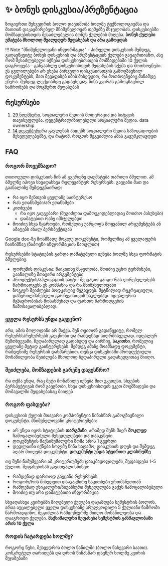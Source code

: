 # ✨ ბონუს დისკუსია/პრეზენტაცია
ზოგიერთი შეხვედრის ბოლო დაეთმობა ხოლმე ტექნოლოგიებსა და მათთან დაკავშირებულ მნიშვნელოვან თემებზე მსჯელობას. დისკუსიებში მომზადებისთვის შესაძლებელია ბონუს ქულების მიღება. **ბონუს ქულები ემატება მხოლოდ შუალედურ შეფასებას და არა გამოცდას** 

!!! Note "მნიშვნელოვანი ინფორმაცია" 
	- პირველი დისკუსიის შემდეგ, გადავწყვიტე ბონუს დისკუსიის და პრეზენტაციის ქულები გავაერთიანო, ასე რომ შესაძლებელი იქნება დისკუსიებისთვის მომზადებაში 10 ქულის დაგროვება
	- განვაახლე დისკუსიისთვის შეფასების სქემა და მოთხოვნები. ეს ცვლილებები არ ეხება პირველი დისკუსიისთვის გამოგზავნილ დოკუმენტებს, მათ შევაფასებ იმის მიხედვით, რა მოთხოვნებიც მანამდე ეწერა. შემდეგ ლექციამდე გადავხედავ წინა კვირას გამოგზავნილ ნაშრომებს და მოგწერთ შეფასებას

## რესურსები
1. [29 ნოემბერი.][1] სოციალური მედიის მოდერაცია და სიტყვის თავისუფლება. დეცენტრალიზილებული სოციალური მედია. data ownership
2. [14 დეკემბერი][2]რა გავლენას ახდენს სოციალური მედია საზოგადოების შეხედულებებზე, და რატომ. როგორ შეგვიძლია ამას გავუმკლავდეთ


## FAQ
### როგორ მოვემზადო?
თითოეული დისკუსიის წინ ამ გვერდზე დაემატება თარიღი ბმულით. ამ ბმულზე იპოვი სხვადასხვა რელევანტურ რესურსებს. გაეცანი მათ და გაანალიზე შემდეგნაირად:

- რა იყო შენთვის ყველაზე საინტერესო
- რას ეთანხმები/არ ეთანხმები
- კითხვები
	- რა იყო გაუგებარი (შეგიძლია დამოუკიდებლადაც მოიძიო პასუხები)
	- დამატებით რაზე იმსჯელებდი
- მოიძიე სხვა წყაროები, რომელიც უარყოფს მოყვანილ არგუმენტებს ან ამატებს ახალ პერსპექტივას

Google doc-ზე მოამზადე მოკლე დოკუმენტი, რომელშიც ამ ყველაფერს ჩაინიშნავ (ნაპოვნი ინფორმაციის ჩათვლით)

რესურსებში სტატიების გარდა დამატებული იქნება ხოლმე სხვა ფორმატის ბმულებიც. 

- ფორუმის დისკუსია: წაიკითხე მსჯელობა, მოიძიე უცხო ტერმინები, გაანალიზე მთავარი არგუმენტები
- პროდუქტის/აპლიკაციის საიტი: შეეცადო გაიგო რას ღირებულებებს წარმოადგენს ეს კომპანია და რა მნიშვნელოვანი 
- ზოგჯერ შეიძლება პოდკასტიც შეგხვდეს. მეტწილად რეკრეაციული, დაწვრილმანებული გარჩევისთვის ნაკლებად. იდეალურია მგზავრობისას მოსასმენად და ფართო წარმოდგენის ჩამოსაყალიბებლად.

### ყველა რესურსს უნდა გავეცნო?
არა, ამის მოლოდინი არ მაქვს. შენ თვითონ გადაწყვიტე, რომელ რესურსს/რესურსებს გაეცნობი და რამდენად სიღრმისეულად. იდეალურ შემთხვევაში, ზედაპირულად გადახედე და აირჩიე, **საკითხი**, რომელიც ყველაზე მეტად გაინტერესებს. შემდეგ ამაზე მოამზადე დოკუმენტი, რამდენიმე რესურსის დახმარებით. თუმცა დისკუსიაში პროდუქტიული მონაწილეობა შეიძლება მხოლოდ ზედაპირული გადახედვითაც მიიღო.

### შეიძლება, მომზადების გარეშე დავესწრო?
რა თქმა უნდა, რაც მეტი მონაწილე იქნება მით უკეთესი. სხვების პერსპექტივას რომ გაეცნობი, სხვა დისკუსიისთვის უკეთ მოემზადები და მომავალში შეფასებასაც მიიღებ

### როგორ ფასდება?
დისკუსიის ქულის მთავარი კომპონენტია წინასწარ გამოგზავნილი დოკუმენტი. მნიშვნელოვანი კრიტერიუმები: 

- არ უნდა იყოს სტატიების **თარგმანი**, არამედ შენს მიერ **მოკლედ** ჩამოყალიბებული შეხედულებები და დასკვნები
- დოკუმენტის მაქსიმუმალური ზომა არის 1 გვერდი
- დედლაინი იქნება ხოლმე წინა საღამო, დისკუსიის დღეს და შემდეგ აღარ მიიღება დოკუმენტი. **დოკუმენტი უნდა ატვირთო კლასრუმზე**

თუ შენი ნამუშევარი ამ კრიტერიუმებს დააკმაყოფილებს, შეფასდება 1-5 ქულით. შეფასებისას გავითვალისწინებ:

- რამდენად ფართოდ გაეცანი რესურსებს
- როგორ/რის მიხედვით დააკავშირე საკითხები ერთმანეთთან
- რამდენად უნიკალური/ნიუანსური შეხედულება გაქვს ჩამოყალიბებული
- მოიძიე თუ არა დამატებითი ინფორმაცია

სხვადასხვა კვირებში მიღებული ქულები დაჯამდება სემესტრის ბოლოს. არაა აუცილებელი ყველა დისკუსიაზე სრულყოფილი 5 ქულიანი ნაშრომი წარმოადგინო, შეგიძლია რამდენჯერმე მიიღო მონაწილეობა და დააგროვო ქულები.  **მაქსიმალური შეფასება სემესტრის განმავლობაში არის 10 ქულა**

### როდის ჩატარდება ხოლმე?
როგორც წესი, შეხვედრის ბოლო ნაწილში (ბოლო ნახევარი საათი). კონკრეტულ თარიღებს და დროს წინასწარ დავწერ ხოლმე კვირის შეჯამებაში

[1]:	https://raindrop.io/iarigby/digital-technologies-28610558/search/sort=-sort&perpage=30&page=0&search=%23discussion1
[2]:	https://raindrop.io/iarigby/digital-technologies-28610558/search/sort=-sort&perpage=30&page=0&search=%23discussion2